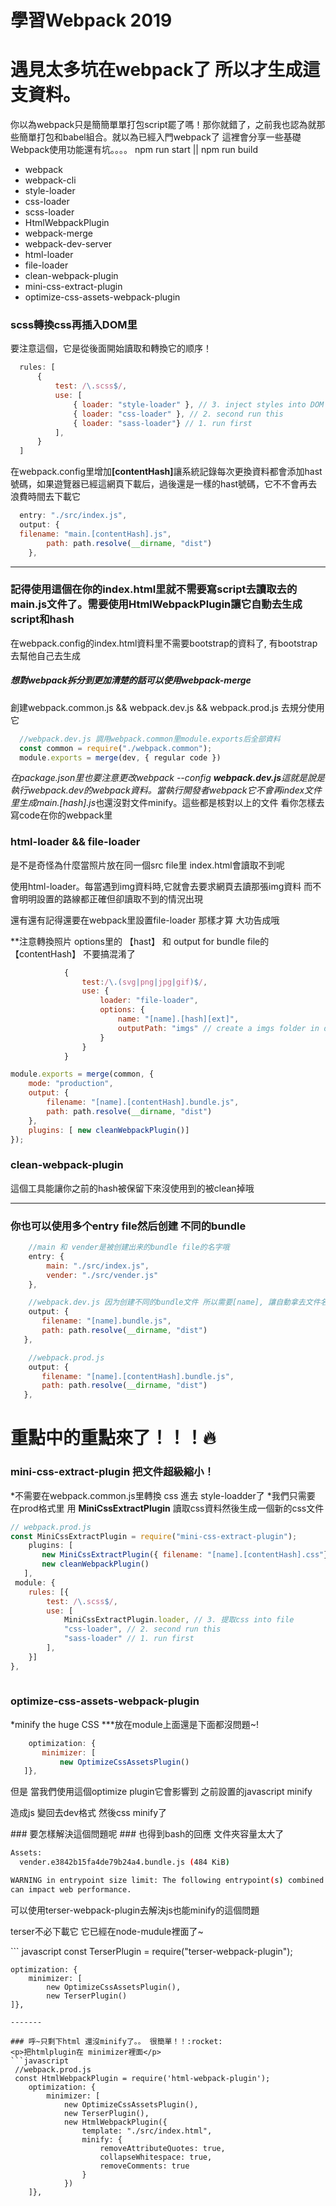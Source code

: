 
# 學習Webpack 2019
# 遇見太多坑在webpack了 所以才生成這支資料。
你以為webpack只是簡簡單單打包script罷了嗎！那你就錯了，之前我也認為就那些簡單打包和babel組合。就以為已經入門webpack了
這裡會分享一些基礎Webpack使用功能還有坑。。。。
npm run start || npm run build

 * webpack
 * webpack-cli
 * style-loader
 * css-loader
 * scss-loader
 * HtmlWebpackPlugin
 * webpack-merge
 * webpack-dev-server
 * html-loader
 * file-loader
 * clean-webpack-plugin
 * mini-css-extract-plugin
 * optimize-css-assets-webpack-plugin
 
 

### scss轉換css再插入DOM里
要注意這個，它是從後面開始讀取和轉換它的顺序！



``` javascript
  rules: [
      {
          test: /\.scss$/,
          use: [
              { loader: "style-loader" }, // 3. inject styles into DOM
              { loader: "css-loader" }, // 2. second run this
              { loader: "sass-loader"} // 1. run first
          ],
      }
  ]

```

<p>在webpack.config里增加<strong>[contentHash]</strong>讓系統記錄每次更換資料都會添加hast號碼，如果遊覽器已經這網頁下載后，過後還是一樣的hast號碼，它不不會再去浪費時間去下載它</p>

``` javascript
  entry: "./src/index.js",
  output: {
  filename: "main.[contentHash].js",
        path: path.resolve(__dirname, "dist")
    },  
 ```

----------------
### 記得使用這個在你的index.html里就不需要寫script去讀取去的main.js文件了。需要使用HtmlWebpackPlugin讓它自動去生成script和hash
<p>在webpack.config的index.html資料里不需要bootstrap的資料了, 有bootstrap去幫他自己去生成</p>

##### 想對webpack拆分到更加清楚的話可以使用webpack-merge
<p>創建webpack.common.js && webpack.dev.js && webpack.prod.js 去規分使用它</p>

``` javascript
  //webpack.dev.js 調用webpack.common里module.exports后全部資料
  const common = require("./webpack.common");
  module.exports = merge(dev, { regular code }) 
```

*在package.json里也要注意更改webpack --config <strong>webpack.dev.js</strong>這就是說是執行webpack.dev的webpack資料。當執行開發者webpack它不會再index文件里生成main.[hash].js*也還沒對文件minify。這些都是核對以上的文件 看你怎樣去寫code在你的webpack里


### html-loader && file-loader
<p>是不是奇怪為什麼當照片放在同一個src file里 index.html會讀取不到呢</p>
<p>使用html-loader。每當遇到img資料時,它就會去要求網頁去讀那張img資料 而不會明明設置的路線都正確但卻讀取不到的情況出現</p>
<p>還有還有記得還要在webpack里設置file-loader 那樣才算 大功告成哦</p>

**注意轉換照片 options里的 【hast】 和 output for bundle file的【contentHash】 不要搞混淆了

``` javascript
            {
                test:/\.(svg|png|jpg|gif)$/,
                use: {
                    loader: "file-loader",
                    options: {
                        name: "[name].[hash][ext]",
                        outputPath: "imgs" // create a imgs folder in dist folder
                    }
                }
            }
```
``` javascript
module.exports = merge(common, {
    mode: "production",
    output: {
        filename: "[name].[contentHash].bundle.js",
        path: path.resolve(__dirname, "dist")
    },
    plugins: [ new cleanWebpackPlugin()]
});
```


### clean-webpack-plugin
<p>這個工具能讓你之前的hash被保留下來沒使用到的被clean掉哦</p>

----------

### 你也可以使用多个entry file然后创建 不同的bundle

``` javascript
    //main 和 vender是被创建出来的bundle file的名字哦
    entry: {
        main: "./src/index.js",
        vender: "./src/vender.js"
    },
 ```
 ``` javascript
     //webpack.dev.js 因为创建不同的bundle文件 所以需要[name], 讓自動拿去文件名才不會混淆
     output: {
        filename: "[name].bundle.js",
        path: path.resolve(__dirname, "dist")
    },
 ```
 
 ``` javascript
     //webpack.prod.js 
     output: {
        filename: "[name].[contentHash].bundle.js",
        path: path.resolve(__dirname, "dist")
    },
 ```
 # 重點中的重點來了！！！:fire:
 ### mini-css-extract-plugin 把文件超級縮小！
 
 *不需要在webpack.common.js里轉換 css 進去 style-loadder了
 *我們只需要 在prod格式里 用 **MiniCssExtractPlugin** 讀取css資料然後生成一個新的css文件
 ``` javascript
 // webpack.prod.js
 const MiniCssExtractPlugin = require("mini-css-extract-plugin");
     plugins: [ 
        new MiniCssExtractPlugin({ filename: "[name].[contentHash].css"}), 
        new cleanWebpackPlugin()
    ],
  module: {
     rules: [{
         test: /\.scss$/,
         use: [
             MiniCssExtractPlugin.loader, // 3. 提取css into file
             "css-loader", // 2. second run this
             "sass-loader" // 1. run first
         ],
     }]
 },
    
 ```
 ### optimize-css-assets-webpack-plugin
 *minify the huge CSS ***放在module上面還是下面都沒問題~! 
 ``` javascript
     optimization: {
        minimizer: [
            new OptimizeCssAssetsPlugin()
    ]},
```
<p>但是 當我們使用這個optimize plugin它會影響到 之前設置的javascript minify</p>
<p>造成js 變回去dev格式 然後css minify了</p>
 ### 要怎樣解決這個問題呢
 ### 也得到bash的回應 文件夾容量太大了

``` bash
Assets:
  vender.e3842b15fa4de79b24a4.bundle.js (484 KiB)

WARNING in entrypoint size limit: The following entrypoint(s) combined asset size exceeds the recommended limit (244 KiB). This
can impact web performance.
```
<p>可以使用terser-webpack-plugin去解決js也能minify的這個問題</p>
<p>terser不必下載它 它已經在node-mudule裡面了~</p>
``` javascript
const TerserPlugin = require("terser-webpack-plugin");

    optimization: {
        minimizer: [
            new OptimizeCssAssetsPlugin(),
            new TerserPlugin()
    ]},
```
-------

### 呼~只剩下html 還沒minify了。。 很簡單！！:rocket:
<p>把htmlplugin在 minimizer裡面</p>
```javascript
 //webpack.prod.js
 const HtmlWebpackPlugin = require('html-webpack-plugin');
    optimization: {
        minimizer: [
            new OptimizeCssAssetsPlugin(),
            new TerserPlugin(),
            new HtmlWebpackPlugin({
                template: "./src/index.html",
                minify: {
                    removeAttributeQuotes: true,
                    collapseWhitespace: true,
                    removeComments: true
                }
            })
    ]},
```



 
 

 
 

 
